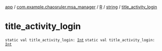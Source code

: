 [app](../../../index.md) / [com.example.chaosruler.msa_manager](../../index.md) / [R](../index.md) / [string](index.md) / [title_activity_login](.)

# title_activity_login

`static val title_activity_login: `[`Int`](https://kotlinlang.org/api/latest/jvm/stdlib/kotlin/-int/index.html)
`static val title_activity_login: `[`Int`](https://kotlinlang.org/api/latest/jvm/stdlib/kotlin/-int/index.html)